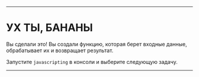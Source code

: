 ---

# УХ ТЫ, БАНАНЫ

Вы сделали это! Вы создали функцию, которая берет входные данные, обрабатывает их и возвращает результат.

Запустите `javascripting` в консоли и выберите следующую задачу.

---